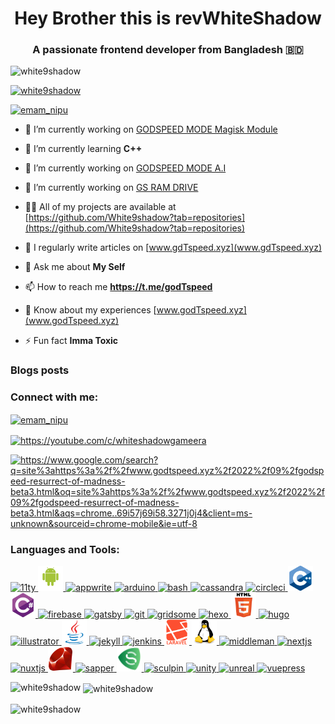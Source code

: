 <h1 align="center">Hey Brother this is revWhiteShadow</h1>

<h3 align="center">A passionate frontend developer from Bangladesh 🇧🇩</h3>

<p align="left"> <img src="https://komarev.com/ghpvc/?username=white9shadow&label=Profile%20views&color=0e75b6&style=flat" alt="white9shadow" /> </p>

<p align="left"> <a href="https://github.com/ryo-ma/github-profile-trophy"><img src="https://github-profile-trophy.vercel.app/?username=white9shadow" alt="white9shadow" /></a> </p>

<p align="left"> <a href="https://twitter.com/emam_nipu" target="blank"><img src="https://img.shields.io/twitter/follow/emam_nipu?logo=twitter&style=for-the-badge" alt="emam_nipu" /></a> </p>

- 🔭 I’m currently working on [GODSPEED MODE Magisk Module](https://www.google.com/search?q=site%3Ahttps%3A%2F%2Fwww.godtspeed.xyz%2F2022%2F09%2Fgodspeed-resurrect-of-madness-beta3.html&oq=site%3Ahttps%3A%2F%2Fwww.godtspeed.xyz%2F2022%2F09%2Fgodspeed-resurrect-of-madness-beta3.html&aqs=chrome..69i57j69i58.3271j0j4&client=ms-unknown&sourceid=chrome-mobile&ie=UTF-8)

- 🌱 I’m currently learning **C++**

- 🔭 I’m currently working on [GODSPEED MODE A.I](https://www.google.com/search?q=site%3Ahttps%3A%2F%2Fwww.godtspeed.xyz%2F2022%2F09%2Fgodspeed-mode-ai-magsisk-module-for.html&oq=site%3Ahttps%3A%2F%2Fwww.godtspeed.xyz%2F2022%2F09%2Fgodspeed-mode-ai-magsisk-module-for.html&aqs=chrome..69i57j69i58.2225j0j9&client=ms-android-google&sourceid=chrome-mobile&ie=UTF-8)

- 🔭 I’m currently working on [GS RAM DRIVE](https://cutt.ly/QNu9Pj9)

- 👨‍💻 All of my projects are available at [https://github.com/White9shadow?tab=repositories](https://github.com/White9shadow?tab=repositories)

- 📝 I regularly write articles on [www.gdTspeed.xyz](www.gdTspeed.xyz)

- 💬 Ask me about **My Self**

- 📫 How to reach me **https://t.me/godTspeed**

- 📄 Know about my experiences [www.godTspeed.xyz](www.godTspeed.xyz)

- ⚡ Fun fact **Imma Toxic**

### Blogs posts

<!-- BLOG-POST-LIST:START -->

<!-- BLOG-POST-LIST:END -->

<h3 align="left">Connect with me:</h3>

<p align="left">

<a href="https://twitter.com/emam_nipu" target="blank"><img align="center" src="https://raw.githubusercontent.com/rahuldkjain/github-profile-readme-generator/master/src/images/icons/Social/twitter.svg" alt="emam_nipu" height="30" width="40" /></a>

<a href="https://www.youtube.com/c/https://youtube.com/c/whiteshadowgameera" target="blank"><img align="center" src="https://raw.githubusercontent.com/rahuldkjain/github-profile-readme-generator/master/src/images/icons/Social/youtube.svg" alt="https://youtube.com/c/whiteshadowgameera" height="30" width="40" /></a>

<a href="/https://www.google.com/search?q=site%3ahttps%3a%2f%2fwww.godtspeed.xyz%2f2022%2f09%2fgodspeed-resurrect-of-madness-beta3.html&oq=site%3ahttps%3a%2f%2fwww.godtspeed.xyz%2f2022%2f09%2fgodspeed-resurrect-of-madness-beta3.html&aqs=chrome..69i57j69i58.3271j0j4&client=ms-unknown&sourceid=chrome-mobile&ie=utf-8" target="blank"><img align="center" src="https://raw.githubusercontent.com/rahuldkjain/github-profile-readme-generator/master/src/images/icons/Social/rss.svg" alt="https://www.google.com/search?q=site%3ahttps%3a%2f%2fwww.godtspeed.xyz%2f2022%2f09%2fgodspeed-resurrect-of-madness-beta3.html&oq=site%3ahttps%3a%2f%2fwww.godtspeed.xyz%2f2022%2f09%2fgodspeed-resurrect-of-madness-beta3.html&aqs=chrome..69i57j69i58.3271j0j4&client=ms-unknown&sourceid=chrome-mobile&ie=utf-8" height="30" width="40" /></a>

</p>

<h3 align="left">Languages and Tools:</h3>

<p align="left"> <a href="https://www.11ty.dev/" target="_blank" rel="noreferrer"> <img src="https://gist.githubusercontent.com/vivek32ta/c7f7bf583c1fb1c58d89301ea40f37fd/raw/f4c85cce5790758286b8f155ef9a177710b995df/11ty.svg" alt="11ty" width="40" height="40"/> </a> <a href="https://developer.android.com" target="_blank" rel="noreferrer"> <img src="https://raw.githubusercontent.com/devicons/devicon/master/icons/android/android-original-wordmark.svg" alt="android" width="40" height="40"/> </a> <a href="https://appwrite.io" target="_blank" rel="noreferrer"> <img src="https://www.vectorlogo.zone/logos/appwriteio/appwriteio-icon.svg" alt="appwrite" width="40" height="40"/> </a> <a href="https://www.arduino.cc/" target="_blank" rel="noreferrer"> <img src="https://cdn.worldvectorlogo.com/logos/arduino-1.svg" alt="arduino" width="40" height="40"/> </a> <a href="https://www.gnu.org/software/bash/" target="_blank" rel="noreferrer"> <img src="https://www.vectorlogo.zone/logos/gnu_bash/gnu_bash-icon.svg" alt="bash" width="40" height="40"/> </a> <a href="https://cassandra.apache.org/" target="_blank" rel="noreferrer"> <img src="https://www.vectorlogo.zone/logos/apache_cassandra/apache_cassandra-icon.svg" alt="cassandra" width="40" height="40"/> </a> <a href="https://circleci.com" target="_blank" rel="noreferrer"> <img src="https://www.vectorlogo.zone/logos/circleci/circleci-icon.svg" alt="circleci" width="40" height="40"/> </a> <a href="https://www.w3schools.com/cpp/" target="_blank" rel="noreferrer"> <img src="https://raw.githubusercontent.com/devicons/devicon/master/icons/cplusplus/cplusplus-original.svg" alt="cplusplus" width="40" height="40"/> </a> <a href="https://www.w3schools.com/cs/" target="_blank" rel="noreferrer"> <img src="https://raw.githubusercontent.com/devicons/devicon/master/icons/csharp/csharp-original.svg" alt="csharp" width="40" height="40"/> </a> <a href="https://firebase.google.com/" target="_blank" rel="noreferrer"> <img src="https://www.vectorlogo.zone/logos/firebase/firebase-icon.svg" alt="firebase" width="40" height="40"/> </a> <a href="https://www.gatsbyjs.com/" target="_blank" rel="noreferrer"> <img src="https://www.vectorlogo.zone/logos/gatsbyjs/gatsbyjs-icon.svg" alt="gatsby" width="40" height="40"/> </a> <a href="https://git-scm.com/" target="_blank" rel="noreferrer"> <img src="https://www.vectorlogo.zone/logos/git-scm/git-scm-icon.svg" alt="git" width="40" height="40"/> </a> <a href="https://gridsome.org/" target="_blank" rel="noreferrer"> <img src="https://www.vectorlogo.zone/logos/gridsome/gridsome-icon.svg" alt="gridsome" width="40" height="40"/> </a> <a href="hexo.io/" target="_blank" rel="noreferrer"> <img src="https://www.vectorlogo.zone/logos/hexoio/hexoio-icon.svg" alt="hexo" width="40" height="40"/> </a> <a href="https://www.w3.org/html/" target="_blank" rel="noreferrer"> <img src="https://raw.githubusercontent.com/devicons/devicon/master/icons/html5/html5-original-wordmark.svg" alt="html5" width="40" height="40"/> </a> <a href="https://gohugo.io/" target="_blank" rel="noreferrer"> <img src="https://api.iconify.design/logos-hugo.svg" alt="hugo" width="40" height="40"/> </a> <a href="https://www.adobe.com/in/products/illustrator.html" target="_blank" rel="noreferrer"> <img src="https://www.vectorlogo.zone/logos/adobe_illustrator/adobe_illustrator-icon.svg" alt="illustrator" width="40" height="40"/> </a> <a href="https://www.java.com" target="_blank" rel="noreferrer"> <img src="https://raw.githubusercontent.com/devicons/devicon/master/icons/java/java-original.svg" alt="java" width="40" height="40"/> </a> <a href="https://jekyllrb.com/" target="_blank" rel="noreferrer"> <img src="https://www.vectorlogo.zone/logos/jekyllrb/jekyllrb-icon.svg" alt="jekyll" width="40" height="40"/> </a> <a href="https://www.jenkins.io" target="_blank" rel="noreferrer"> <img src="https://www.vectorlogo.zone/logos/jenkins/jenkins-icon.svg" alt="jenkins" width="40" height="40"/> </a> <a href="https://laravel.com/" target="_blank" rel="noreferrer"> <img src="https://raw.githubusercontent.com/devicons/devicon/master/icons/laravel/laravel-plain-wordmark.svg" alt="laravel" width="40" height="40"/> </a> <a href="https://www.linux.org/" target="_blank" rel="noreferrer"> <img src="https://raw.githubusercontent.com/devicons/devicon/master/icons/linux/linux-original.svg" alt="linux" width="40" height="40"/> </a> <a href="https://middlemanapp.com/" target="_blank" rel="noreferrer"> <img src="https://raw.githubusercontent.com/leungwensen/svg-icon/b84b3f3a3da329b7c1d02346865f8e98beb05413/dist/svg/logos/middleman.svg" alt="middleman" width="40" height="40"/> </a> <a href="https://nextjs.org/" target="_blank" rel="noreferrer"> <img src="https://cdn.worldvectorlogo.com/logos/nextjs-2.svg" alt="nextjs" width="40" height="40"/> </a> <a href="https://nuxtjs.org/" target="_blank" rel="noreferrer"> <img src="https://www.vectorlogo.zone/logos/nuxtjs/nuxtjs-icon.svg" alt="nuxtjs" width="40" height="40"/> </a> <a href="https://www.ruby-lang.org/en/" target="_blank" rel="noreferrer"> <img src="https://raw.githubusercontent.com/devicons/devicon/master/icons/ruby/ruby-original.svg" alt="ruby" width="40" height="40"/> </a> <a href="https://sapper.svelte.dev/" target="_blank" rel="noreferrer"> <img src="https://raw.githubusercontent.com/bestofjs/bestofjs-webui/master/public/logos/sapper.svg" alt="sapper" width="40" height="40"/> </a> <a href="https://scully.io/" target="_blank" rel="noreferrer"> <img src="https://raw.githubusercontent.com/scullyio/scully/main/assets/logos/SVG/scullyio-icon.svg" alt="scully" width="40" height="40"/> </a> <a href="https://sculpin.io/" target="_blank" rel="noreferrer"> <img src="https://gist.githubusercontent.com/vivek32ta/c7f7bf583c1fb1c58d89301ea40f37fd/raw/1782aef8672484698c0dd407f900c4a329ed5bc4/sculpin.svg" alt="sculpin" width="40" height="40"/> </a> <a href="https://unity.com/" target="_blank" rel="noreferrer"> <img src="https://www.vectorlogo.zone/logos/unity3d/unity3d-icon.svg" alt="unity" width="40" height="40"/> </a> <a href="https://unrealengine.com/" target="_blank" rel="noreferrer"> <img src="https://raw.githubusercontent.com/kenangundogan/fontisto/036b7eca71aab1bef8e6a0518f7329f13ed62f6b/icons/svg/brand/unreal-engine.svg" alt="unreal" width="40" height="40"/> </a> <a href="https://vuepress.vuejs.org/" target="_blank" rel="noreferrer"> <img src="https://raw.githubusercontent.com/AliasIO/wappalyzer/master/src/drivers/webextension/images/icons/VuePress.svg" alt="vuepress" width="40" height="40"/> </a> </p>

<p><img align="left" src="https://github-readme-stats.vercel.app/api/top-langs?username=white9shadow&show_icons=true&locale=en&layout=compact" alt="white9shadow" /></p>

<p>&nbsp;<img align="center" src="https://github-readme-stats.vercel.app/api?username=white9shadow&show_icons=true&locale=en" alt="white9shadow" /></p>

<p><img align="center" src="https://github-readme-streak-stats.herokuapp.com/?user=white9shadow&" alt="white9shadow" /></p>

